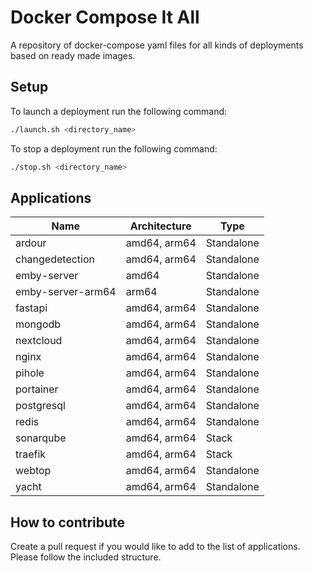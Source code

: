 # Docker Compose It All

A repository of docker-compose yaml files for all kinds of deployments based on ready made images.

## Setup

To launch a deployment run the following command:

```bash
./launch.sh <directory_name>
```

To stop a deployment run the following command:

```bash
./stop.sh <directory_name>
```
## Applications

| Name | Architecture | Type |
|----------|----------|----------|
| ardour | amd64, arm64 | Standalone |
| changedetection | amd64, arm64 | Standalone |
| emby-server | amd64 | Standalone |
| emby-server-arm64 | arm64 | Standalone |
| fastapi | amd64, arm64 | Standalone |
| mongodb | amd64, arm64 | Standalone |
| nextcloud | amd64, arm64 | Standalone |
| nginx | amd64, arm64 | Standalone |
| pihole | amd64, arm64 | Standalone |
| portainer | amd64, arm64 | Standalone |
| postgresql | amd64, arm64 | Standalone |
| redis | amd64, arm64 | Standalone |
| sonarqube | amd64, arm64 | Stack |
| traefik | amd64, arm64 | Stack |
| webtop | amd64, arm64 | Standalone |
| yacht | amd64, arm64 | Standalone |

## How to contribute

Create a pull request if you would like to add to the list of applications. Please follow the included structure.